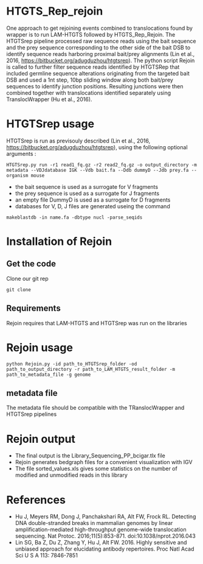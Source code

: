 # HTGTS_Rep_rejoin
One approach to get rejoining events combined to translocations found by wrapper is to run LAM-HTGTS followed by HTGTS_Rep_Rejoin. The HTGTSrep pipeline processed raw sequence reads using the bait sequence and the prey sequence corresponding to the other side of the bait DSB to identify sequence reads harboring proximal bait/prey alignments (Lin et al., 2016, https://bitbucket.org/adugduzhou/htgtsrep). The python script Rejoin is called to further filter sequence reads identified by HTGTSRep that included germline sequence alterations originating from the targeted bait DSB and used a 1nt step, 10bp sliding window along both bait/prey sequences to identify junction positions. Resulting junctions were then combined together with translocations identified separately using TranslocWrapper (Hu et al., 2016).

# HTGTSrep usage
HTGTSrep is run as previsouly described (Lin et al., 2016, https://bitbucket.org/adugduzhou/htgtsrep), using the following optional arguments :
```
HTGTSrep.py run -r1 read1_fq.gz -r2 read2_fq.gz -o output_directory -m metadata --VDJdatabase IGK --Vdb bait.fa --Ddb dummyD --Jdb prey.fa --organism mouse 
```
* the bait sequence is used as a surrogate for V fragments
* the prey sequence is used as a surrogate for J fragments
* an empty file DummyD is used as a surrogate for D fragments
* databases for V, D, J files are generated useing the command
```
makeblastdb -in name.fa -dbtype nucl -parse_seqids
```

# Installation of Rejoin
## Get the code
Clone our git rep
```
git clone 
```

## Requirements
Rejoin requires that LAM-HTGTS and HTGTSrep was run on the libraries

# Rejoin usage
```
python Rejoin.py -id path_to_HTGTSrep_folder -od path_to_output_directory -r path_to_LAM_HTGTS_result_folder -m path_to_metadata_file -g genome
```

## metadata file
The metadata file should be compatible with the TRanslocWrapper and HTGTSrep pipelines

# Rejoin output
* The final output is the Library_Sequencing_PP_bcigar.tlx file
* Rejoin generates bedgraph files for a convenient visualization with IGV
* The file sorted_values.xls gives some statistics on the number of modified and unmodified reads in this library

# References
* Hu J, Meyers RM, Dong J, Panchakshari RA, Alt FW, Frock RL. Detecting DNA double-stranded breaks in mammalian genomes by linear amplification-mediated high-throughput genome-wide translocation sequencing. Nat Protoc. 2016;11(5):853-871. doi:10.1038/nprot.2016.043
* Lin SG, Ba Z, Du Z, Zhang Y, Hu J, Alt FW. 2016. Highly sensitive and unbiased approach for elucidating antibody repertoires. Proc Natl Acad Sci U S A 113: 7846-7851
